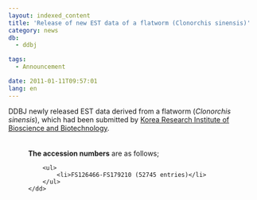 ```yaml
---
layout: indexed_content
title: 'Release of new EST data of a flatworm (Clonorchis sinensis)'
category: news
db:
  - ddbj

tags:
  - Announcement

date: 2011-01-11T09:57:01
lang: en
---
```


<dl>DDBJ newly released EST data derived from a flatworm (<em>Clonorchis sinensis</em>), which had been submitted by <a href="http://www.kribb.re.kr/eng/" target="_blank">Korea Research Institute of Bioscience and Biotechnology</a>.<br><br><br>
    <dd><strong>The accession numbers</strong> are as follows;

        <ul>
            <li>FS126466-FS179210 (52745 entries)</li>
        </ul>
    </dd>
</dl>
